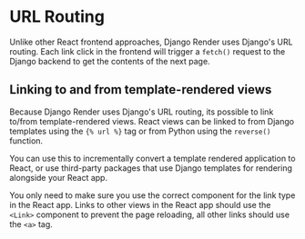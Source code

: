 # URL Routing

Unlike other React frontend approaches, Django Render uses Django's URL routing. Each link click in the frontend will trigger a ``fetch()`` request to the Django backend to get the contents of the next page.

## Linking to and from template-rendered views

Because Django Render uses Django's URL routing, its possible to link to/from template-rendered views. React views can be linked to from Django templates using the ``{% url %}`` tag or from Python using the ``reverse()`` function.

You can use this to incrementally convert a template rendered application to React, or use third-party packages that use Django templates for rendering alongside your React app.

You only need to make sure you use the correct component for the link type in the React app. Links to other views in the React app should use the ``<Link>`` component to prevent the page reloading, all other links should use the ``<a>`` tag.
